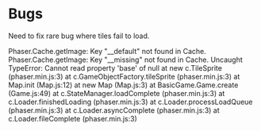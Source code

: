 # Bugs
Need to fix rare bug where tiles fail to load.

Phaser.Cache.getImage: Key "__default" not found in Cache.
Phaser.Cache.getImage: Key "__missing" not found in Cache.
Uncaught TypeError: Cannot read property 'base' of null
    at new c.TileSprite (phaser.min.js:3)
    at c.GameObjectFactory.tileSprite (phaser.min.js:3)
    at Map.init (Map.js:12)
    at new Map (Map.js:3)
    at BasicGame.Game.create (Game.js:49)
    at c.StateManager.loadComplete (phaser.min.js:3)
    at c.Loader.finishedLoading (phaser.min.js:3)
    at c.Loader.processLoadQueue (phaser.min.js:3)
    at c.Loader.asyncComplete (phaser.min.js:3)
    at c.Loader.fileComplete (phaser.min.js:3)
